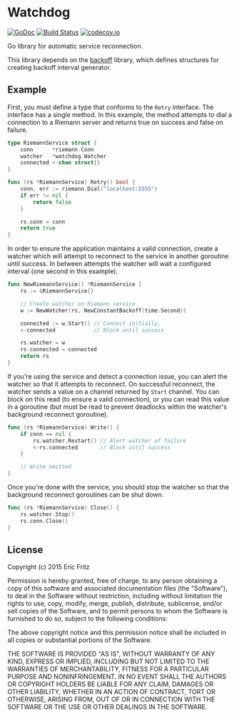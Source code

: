 # Watchdog

[![GoDoc](https://godoc.org/github.com/efritz/watchdog?status.svg)](https://godoc.org/github.com/efritz/watchdog)
[![Build Status](https://secure.travis-ci.org/efritz/watchdog.png)](http://travis-ci.org/efritz/watchdog)
[![codecov.io](http://codecov.io/github/efritz/watchdog/coverage.svg?branch=master)](http://codecov.io/github/efritz/watchdog?branch=master)

Go library for automatic service reconnection.

This library depends on the [backoff](https://github.com/efritz/backoff) library, which
defines structures for creating backoff interval generator.

## Example

First, you must define a type that conforms to the `Retry` interface. The interface has
a single method. In this example, the method attempts to dial a connection to a Riemann
server and returns true on success and false on failure.

```go
type RiemannService struct {
	conn      *riemann.Conn
	watcher   *watchdog.Watcher
	connected <-chan struct{}
}

func (rs *RiemannService) Retry() bool {
	conn, err := riemann.Dial("localhost:5555")
	if err != nil {
		return false
	}

	rs.conn = conn
	return true
}
```

In order to ensure the application maintains a valid connection, create a watcher which
will attempt to reconnect to the service in another goroutine until success. In between
attempts the watcher will wait a configured interval (one second in this example).

```go
func NewRiemannService() *RiemannService {
	rs := &RiemannService{}

	// Create watcher on Riemann service
	w := NewWatcher(rs, NewConstantBackoff(time.Second))

	connected := w.Start() // Connect initially,
	<-connected            // Block until success

	rs.watcher = w
	rs.connected = connected
	return rs
}
```

If you're using the service and detect a connection issue, you can alert the watcher
so that it attempts to reconnect. On successful reconnect, the watcher sends a value
on a channel returned by `Start` channel. You can block on this read (to ensure a
valid connection), or you can read this value in a goroutine (but must be read to
prevent deadlocks within the watcher's background reconnect goroutine).

```go
func (rs *RiemannService) Write() {
	if conn == nil {
		rs.watcher.Restart() // Alert watcher of failure
		<-rs.connected       // Block until success
	}

	// Write omitted
}
```

Once you're done with the service, you should stop the watcher so that the background
reconnect goroutines can be shut down.

```go
func (rs *RiemannService) Close() {
	rs.watcher.Stop()
	rs.conn.Close()
}
```

## License

Copyright (c) 2015 Eric Fritz

Permission is hereby granted, free of charge, to any person obtaining a copy
of this software and associated documentation files (the "Software"), to deal
in the Software without restriction, including without limitation the rights
to use, copy, modify, merge, publish, distribute, sublicense, and/or sell
copies of the Software, and to permit persons to whom the Software is
furnished to do so, subject to the following conditions:

The above copyright notice and this permission notice shall be included in
all copies or substantial portions of the Software.

THE SOFTWARE IS PROVIDED "AS IS", WITHOUT WARRANTY OF ANY KIND, EXPRESS OR
IMPLIED, INCLUDING BUT NOT LIMITED TO THE WARRANTIES OF MERCHANTABILITY,
FITNESS FOR A PARTICULAR PURPOSE AND NONINFRINGEMENT. IN NO EVENT SHALL THE
AUTHORS OR COPYRIGHT HOLDERS BE LIABLE FOR ANY CLAIM, DAMAGES OR OTHER
LIABILITY, WHETHER IN AN ACTION OF CONTRACT, TORT OR OTHERWISE, ARISING FROM,
OUT OF OR IN CONNECTION WITH THE SOFTWARE OR THE USE OR OTHER DEALINGS IN
THE SOFTWARE.
